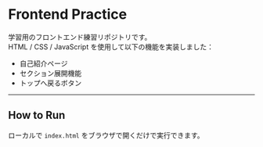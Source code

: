 # Frontend Practice

学習用のフロントエンド練習リポジトリです。  
HTML / CSS / JavaScript を使用して以下の機能を実装しました：  
- 自己紹介ページ  
- セクション展開機能  
- トップへ戻るボタン  

---
## How to Run
ローカルで `index.html` をブラウザで開くだけで実行できます。
